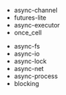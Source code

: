 * async-channel
* futures-lite
* async-executor
* once_cell
- async-fs
- async-io
- async-lock
- async-net
- async-process
- blocking
